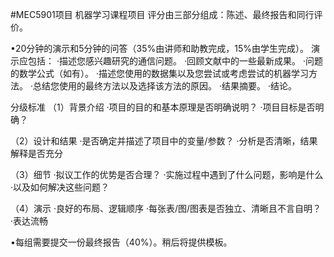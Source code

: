 #MEC5901项目
机器学习课程项目
评分由三部分组成：陈述、最终报告和同行评价。

•20分钟的演示和5分钟的问答（35%由讲师和助教完成，15%由学生完成）。
演示应包括：
·描述您感兴趣研究的通信问题。
·回顾文献中的一些最新成果。
·问题的数学公式（如有）。
·描述您使用的数据集以及您尝试或考虑尝试的机器学习方法。
·总结您使用的最终方法以及选择该方法的原因。
·结果摘要。
·结论。

分级标准
（1）背景介绍
·项目的目的和基本原理是否明确说明？
·项目目标是否明确？

（2）设计和结果
·是否确定并描述了项目中的变量/参数？
·分析是否清晰，结果解释是否充分

（3）细节
·拟议工作的优势是否合理？
·实施过程中遇到了什么问题，影响是什么
·以及如何解决这些问题？

（4）演示
·良好的布局、逻辑顺序
·每张表/图/图表是否独立、清晰且不言自明？
·表达流畅

•每组需要提交一份最终报告（40%）。稍后将提供模板。
